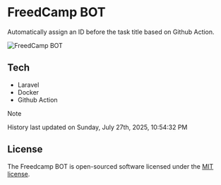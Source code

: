 # FreedCamp BOT

Automatically assign an ID before the task title based on Github Action.

![FreedCamp BOT](https://repository-images.githubusercontent.com/737932867/7d34798b-2680-471c-b089-a78a718d3d6a)

## Tech

- Laravel
- Docker
- Github Action

> [!NOTE]  
> History last updated on Sunday, July 27th, 2025, 10:54:32 PM

## License

The Freedcamp BOT is open-sourced software licensed under the [MIT license](https://opensource.org/licenses/MIT).
